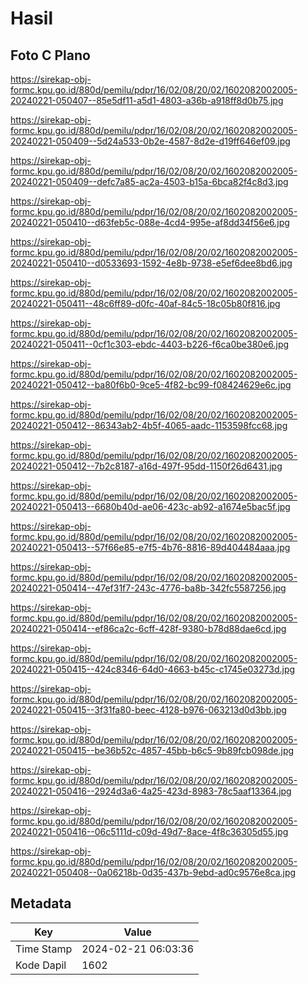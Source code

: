 # Hasil

## Foto C Plano

https://sirekap-obj-formc.kpu.go.id/880d/pemilu/pdpr/16/02/08/20/02/1602082002005-20240221-050407--85e5df11-a5d1-4803-a36b-a918ff8d0b75.jpg

https://sirekap-obj-formc.kpu.go.id/880d/pemilu/pdpr/16/02/08/20/02/1602082002005-20240221-050409--5d24a533-0b2e-4587-8d2e-d19ff646ef09.jpg

https://sirekap-obj-formc.kpu.go.id/880d/pemilu/pdpr/16/02/08/20/02/1602082002005-20240221-050409--defc7a85-ac2a-4503-b15a-6bca82f4c8d3.jpg

https://sirekap-obj-formc.kpu.go.id/880d/pemilu/pdpr/16/02/08/20/02/1602082002005-20240221-050410--d63feb5c-088e-4cd4-995e-af8dd34f56e6.jpg

https://sirekap-obj-formc.kpu.go.id/880d/pemilu/pdpr/16/02/08/20/02/1602082002005-20240221-050410--d0533693-1592-4e8b-9738-e5ef6dee8bd6.jpg

https://sirekap-obj-formc.kpu.go.id/880d/pemilu/pdpr/16/02/08/20/02/1602082002005-20240221-050411--48c6ff89-d0fc-40af-84c5-18c05b80f816.jpg

https://sirekap-obj-formc.kpu.go.id/880d/pemilu/pdpr/16/02/08/20/02/1602082002005-20240221-050411--0cf1c303-ebdc-4403-b226-f6ca0be380e6.jpg

https://sirekap-obj-formc.kpu.go.id/880d/pemilu/pdpr/16/02/08/20/02/1602082002005-20240221-050412--ba80f6b0-9ce5-4f82-bc99-f08424629e6c.jpg

https://sirekap-obj-formc.kpu.go.id/880d/pemilu/pdpr/16/02/08/20/02/1602082002005-20240221-050412--86343ab2-4b5f-4065-aadc-1153598fcc68.jpg

https://sirekap-obj-formc.kpu.go.id/880d/pemilu/pdpr/16/02/08/20/02/1602082002005-20240221-050412--7b2c8187-a16d-497f-95dd-1150f26d6431.jpg

https://sirekap-obj-formc.kpu.go.id/880d/pemilu/pdpr/16/02/08/20/02/1602082002005-20240221-050413--6680b40d-ae06-423c-ab92-a1674e5bac5f.jpg

https://sirekap-obj-formc.kpu.go.id/880d/pemilu/pdpr/16/02/08/20/02/1602082002005-20240221-050413--57f66e85-e7f5-4b76-8816-89d404484aaa.jpg

https://sirekap-obj-formc.kpu.go.id/880d/pemilu/pdpr/16/02/08/20/02/1602082002005-20240221-050414--47ef31f7-243c-4776-ba8b-342fc5587256.jpg

https://sirekap-obj-formc.kpu.go.id/880d/pemilu/pdpr/16/02/08/20/02/1602082002005-20240221-050414--ef86ca2c-6cff-428f-9380-b78d88dae6cd.jpg

https://sirekap-obj-formc.kpu.go.id/880d/pemilu/pdpr/16/02/08/20/02/1602082002005-20240221-050415--424c8346-64d0-4663-b45c-c1745e03273d.jpg

https://sirekap-obj-formc.kpu.go.id/880d/pemilu/pdpr/16/02/08/20/02/1602082002005-20240221-050415--3f31fa80-beec-4128-b976-063213d0d3bb.jpg

https://sirekap-obj-formc.kpu.go.id/880d/pemilu/pdpr/16/02/08/20/02/1602082002005-20240221-050415--be36b52c-4857-45bb-b6c5-9b89fcb098de.jpg

https://sirekap-obj-formc.kpu.go.id/880d/pemilu/pdpr/16/02/08/20/02/1602082002005-20240221-050416--2924d3a6-4a25-423d-8983-78c5aaf13364.jpg

https://sirekap-obj-formc.kpu.go.id/880d/pemilu/pdpr/16/02/08/20/02/1602082002005-20240221-050416--06c5111d-c09d-49d7-8ace-4f8c36305d55.jpg

https://sirekap-obj-formc.kpu.go.id/880d/pemilu/pdpr/16/02/08/20/02/1602082002005-20240221-050408--0a06218b-0d35-437b-9ebd-ad0c9576e8ca.jpg


## Metadata

| Key        | Value               |
| ---------- | ------------------- |
| Time Stamp | 2024-02-21 06:03:36 |
| Kode Dapil | 1602                |



